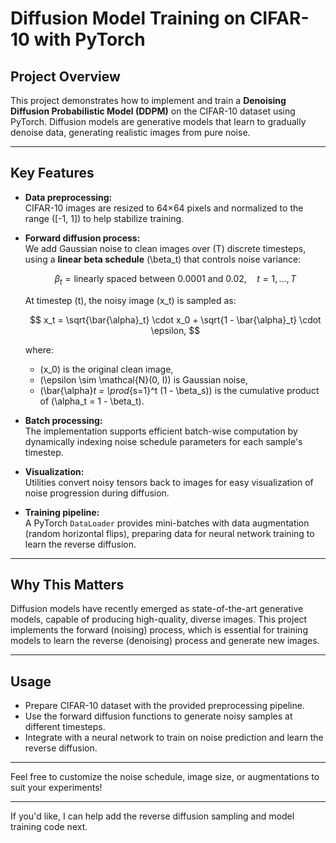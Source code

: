 # Diffusion Model Training on CIFAR-10 with PyTorch

## Project Overview

This project demonstrates how to implement and train a **Denoising Diffusion Probabilistic Model (DDPM)** on the CIFAR-10 dataset using PyTorch. Diffusion models are generative models that learn to gradually denoise data, generating realistic images from pure noise.

---

## Key Features

- **Data preprocessing:**  
  CIFAR-10 images are resized to 64×64 pixels and normalized to the range \([-1, 1]\) to help stabilize training.

- **Forward diffusion process:**  
  We add Gaussian noise to clean images over \(T\) discrete timesteps, using a **linear beta schedule** \(\beta_t\) that controls noise variance:

  $$
  \beta_t = \text{linearly spaced between } 0.0001 \text{ and } 0.02, \quad t=1, \ldots, T
  $$

  At timestep \(t\), the noisy image \(x_t\) is sampled as:

  $$
  x_t = \sqrt{\bar{\alpha}_t} \cdot x_0 + \sqrt{1 - \bar{\alpha}_t} \cdot \epsilon,
  $$

  where:  
  - \(x_0\) is the original clean image,  
  - \(\epsilon \sim \mathcal{N}(0, I)\) is Gaussian noise,  
  - \(\bar{\alpha}_t = \prod_{s=1}^t (1 - \beta_s)\) is the cumulative product of \(\alpha_t = 1 - \beta_t\).

- **Batch processing:**  
  The implementation supports efficient batch-wise computation by dynamically indexing noise schedule parameters for each sample's timestep.

- **Visualization:**  
  Utilities convert noisy tensors back to images for easy visualization of noise progression during diffusion.

- **Training pipeline:**  
  A PyTorch `DataLoader` provides mini-batches with data augmentation (random horizontal flips), preparing data for neural network training to learn the reverse diffusion.

---

## Why This Matters

Diffusion models have recently emerged as state-of-the-art generative models, capable of producing high-quality, diverse images. This project implements the forward (noising) process, which is essential for training models to learn the reverse (denoising) process and generate new images.

---

## Usage

- Prepare CIFAR-10 dataset with the provided preprocessing pipeline.  
- Use the forward diffusion functions to generate noisy samples at different timesteps.  
- Integrate with a neural network to train on noise prediction and learn the reverse diffusion.

---

Feel free to customize the noise schedule, image size, or augmentations to suit your experiments!

---

If you'd like, I can help add the reverse diffusion sampling and model training code next.
